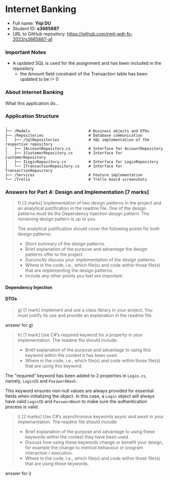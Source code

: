 Internet Banking
================

- Full name: **Yiqi DU**
- Student ID: **s3665887**
- URL to GitHub repository: https://github.com/rmit-wdt-fs-2023/s3665887-a1

### Important Notes

- A updated SQL is used for the assignment and has been included in the repository 
  -  the Amount field constraint of the Transaction table has been updated to be != 0

### About Internet Banking

What this application do...

### Application Structure

    .
    ├── /Models                          # Business objects and DTOs
    ├── /Repositories                    # Database communication
    │   ├── /SqlRepositories             # SQL implementation of the respective repository
    │   ├── IAccountRepository.cs        # Interface for AccountRepository 
    │   ├── ICustomerRepository.cs       # Interface for CustomerRepository 
    │   ├── ILoginRepository.cs          # Interface for LoginRepository 
    │   └── ITransactionRepository.cs    # Interface for TransactionRepository
    ├── /Services                        # Feature implementation
    └── /Trello                          # Trello board screenshots

### Answers for Part 4: Design and Implementation [7 marks]

> f)  [3  marks]  Implementation  of  two  design  patterns  in  the  project  and  an  analytical
justification  in  the  readme  file.  One  of  the  design  patterns  must  be  the  Dependency
Injection design pattern. The remaining design pattern is up to you.
>
> The analytical justification should cover the following points for both design patterns:
>
> - Short summary of the design patterns.
> -  Brief explanation of the purpose and advantage the design patterns offer to the project.
> -  Succinctly discuss your implementation of the design patterns.
> -  Where  in  the  code,  i.e.,  which  file(s)  and  code  within  those  file(s)  that  are implementing the design patterns.
> -  Include any other points you feel are important. 
 
#### Dependency Injection

#### DTOs

> g) [1 mark] Implement and use a class library in your project. You must justify its use and
provide an explanation in the readme file.  

answer for g)

> h) [1 mark] Use C#’s required keyword for a property in your implementation. The readme
file should include:
>
> - Brief explanation of the purpose and advantage to using this keyword within the
context it has been used.
> - Where in the code, i.e., which file(s) and code within those file(s) that are using
this keyword.

The "required" keyword has been added to 2 properties in `Login.cs`, namely, `LoginID` and `PasswordHash`.

This keyword ensures non-null values are always provided for essential fields when initializing the object. In this case,
a `Login` object will always have valid `LoginID` and `PasswordHash` to make sure the authentication process is valid.

> i)  [2  marks]  Use  C#’s  asynchronous  keywords  async  and  await  in  your  implementation.
The readme file should include:
>
> - Brief explanation of the purpose and advantage to using these keywords within
the context they have been used.
> - Discuss how using these keywords change or benefit your design, for example
the change to method behaviour or program interaction / execution.
> - Where in the code, i.e., which file(s) and code within those file(s) that are using
these keywords. 

answer for i)